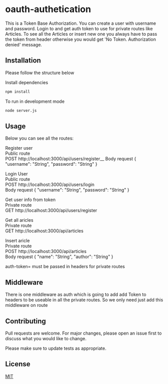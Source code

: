 # oauth-authetication
This is a Token Base Authorization. You can create a user with username and password.
Login to and get auth token to use for private routes like Articles. To see all the Articles or insert new one you always have to pass the token from header otherwise you would get 'No Token. Authorization denied' message.
## Installation

Please follow the structure below 

Install dependencies
```bash
npm install 
```
To run in development mode
```bash
node server.js
```

## Usage
Below you can see all the routes:

Register user\
Public route\
POST http://localhost:3000/api/users/register__
Body request
{
    "username": "String",
    "password": "String"
}

Login User\
Public route\
POST http://localhost:3000/api/users/login <br />
Body request
{
    "username": "String",
    "password": "String"
}

Get user info from token\
Private route\
GET http://localhost:3000/api/users/register 

Get all aricles\
Private route\
GET http://localhost:3000/api/articles 

Insert aricle\
Private route\
POST http://localhost:3000/api/articles \
Body request
{
    "name": "String",
    "author": "String"
}

auth-token=<Token> must be passed in headers for private routes

## Middleware
There is one middleware as auth which is going to add add Token to headers to be useable in all the private routes. So we only need just add this middleware on route

## Contributing
Pull requests are welcome. For major changes, please open an issue first to discuss what you would like to change.

Please make sure to update tests as appropriate.

## License
[MIT](https://choosealicense.com/licenses/mit/)
